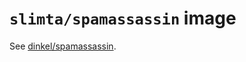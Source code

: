 # `slimta/spamassassin` image

See [dinkel/spamassassin](https://hub.docker.com/r/dinkel/spamassassin).
